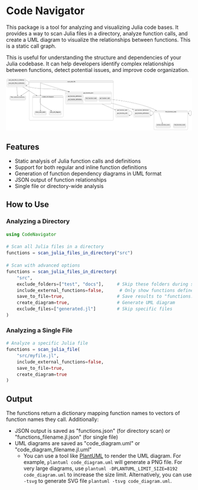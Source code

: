Code Navigator
===============

This package is a tool for analyzing and visualizing Julia code bases. It provides a way to scan Julia files in a directory, analyze function calls, and create a UML diagram to visualize the relationships between functions. This is a static call graph.

This is useful for understanding the structure and dependencies of your Julia codebase. It can help developers identify complex relationships between functions, detect potential issues, and improve code organization.

![UML Diagram of this package](https://github.com/kavir1698/CodeNavigator.jl/blob/main/code_diagram.png)

Features
--------
- Static analysis of Julia function calls and definitions
- Support for both regular and inline function definitions
- Generation of function dependency diagrams in UML format
- JSON output of function relationships
- Single file or directory-wide analysis

How to Use
----------

### Analyzing a Directory

```julia
using CodeNavigator

# Scan all Julia files in a directory
functions = scan_julia_files_in_directory("src")

# Scan with advanced options
functions = scan_julia_files_in_directory(
    "src",
    exclude_folders=["test", "docs"],     # Skip these folders during scanning
    include_external_functions=false,      # Only show functions defined in your codebase
    save_to_file=true,                    # Save results to "functions.json"
    create_diagram=true,                  # Generate UML diagram
    exclude_files=["generated.jl"]        # Skip specific files
)
```

### Analyzing a Single File

```julia
# Analyze a specific Julia file
functions = scan_julia_file(
    "src/myfile.jl",
    include_external_functions=false,
    save_to_file=true,
    create_diagram=true
)
```

Output
------

The functions return a dictionary mapping function names to vectors of function names they call. Additionally:

- JSON output is saved as "functions.json" (for directory scan) or "functions_filename.jl.json" (for single file)
- UML diagrams are saved as "code_diagram.uml" or "code_diagram_filename.jl.uml"
  - You can use a tool like [PlantUML](https://plantuml.com/) to render the UML diagram. For example, `plantuml code_diagram.uml` will generate a PNG file. For very large diagrams, use `plantuml -DPLANTUML_LIMIT_SIZE=8192 code_diagram.uml` to increase the size limit. Alternatively, you can use `-tsvg` to generate SVG file `plantuml -tsvg code_diagram.uml`.
